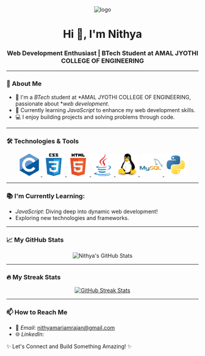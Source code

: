 <div align="center">
  <img src="https://media4.giphy.com/media/RbDKaczqWovIugyJmW/giphy.gif" alt="logo" width="800" height="auto"/>
  <h1>Hi 👋, I'm Nithya</h1>
  <h3>Web Development Enthusiast | BTech Student at AMAL JYOTHI COLLEGE OF ENGINEERING</h3>
</div>

---

### 🌱 About Me

- 🔭 I'm a *BTech* student at *AMAL JYOTHI COLLEGE OF ENGINEERING, passionate about **web development*.
- 🌱 Currently learning *JavaScript* to enhance my web development skills.
- 💻 I enjoy building projects and solving problems through code.

---

### 🛠 Technologies & Tools

<p align="center">
  <a href="https://www.cprogramming.com/" target="_blank" rel="noreferrer">
    <img src="https://raw.githubusercontent.com/devicons/devicon/master/icons/c/c-original.svg" alt="c" width="60" height="60"/>
  </a>
  <a href="https://www.w3schools.com/css/" target="_blank" rel="noreferrer">
    <img src="https://raw.githubusercontent.com/devicons/devicon/master/icons/css3/css3-original-wordmark.svg" alt="css3" width="60" height="60"/>
  </a>
  <a href="https://www.w3.org/html/" target="_blank" rel="noreferrer">
    <img src="https://raw.githubusercontent.com/devicons/devicon/master/icons/html5/html5-original-wordmark.svg" alt="html5" width="60" height="60"/>
  </a>
  <a href="https://www.java.com" target="_blank" rel="noreferrer">
    <img src="https://raw.githubusercontent.com/devicons/devicon/master/icons/java/java-original.svg" alt="java" width="60" height="60"/>
  </a>
  <a href="https://www.linux.org/" target="_blank" rel="noreferrer">
    <img src="https://raw.githubusercontent.com/devicons/devicon/master/icons/linux/linux-original.svg" alt="linux" width="60" height="60"/>
  </a>
  <a href="https://www.mysql.com/" target="_blank" rel="noreferrer">
    <img src="https://raw.githubusercontent.com/devicons/devicon/master/icons/mysql/mysql-original-wordmark.svg" alt="mysql" width="60" height="60"/>
  </a>
  <a href="https://www.python.org" target="_blank" rel="noreferrer">
    <img src="https://raw.githubusercontent.com/devicons/devicon/master/icons/python/python-original.svg" alt="python" width="60" height="60"/>
  </a>
</p>

---

### 📚 I'm Currently Learning:

- *JavaScript*: Diving deep into dynamic web development!
- Exploring new technologies and frameworks.

---

### 📈 My GitHub Stats

<p align="center">
  <img src="https://github-readme-stats.vercel.app/api?username=NithyaMariamRajan&theme=tokyonight&show_icons=true&hide_border=true&count_private=true" alt="Nithya's GitHub Stats" />
</p>

---

### 🔥 My Streak Stats

<p align="center">
  <a href="https://git.io/streak-stats">
    <img src="https://streak-stats.demolab.com?user=NithyaMariamRajan&theme=radical" alt="GitHub Streak Stats" />
  </a>
</p>

---

### 📫 How to Reach Me

- 📧 *Email*: [nithyamariamrajan@gmail.com](mailto:nithya.mariam.2003@gmail.com)
- 🌐 *LinkedIn*:

✨ Let's Connect and Build Something Amazing! ✨










